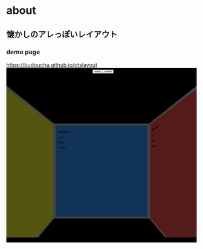 # about
## 懐かしのアレっぽいレイアウト
### demo page
https://budoucha.github.io/otslayout
![Alt text](images/image.png)
